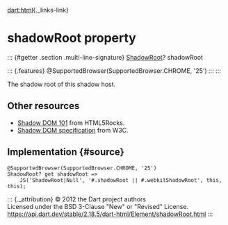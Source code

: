 [dart:html](../../dart-html/dart-html-library){._links-link}

shadowRoot property
===================

::: {#getter .section .multi-line-signature}
[ShadowRoot](../shadowroot-class)? shadowRoot

::: {.features}
\@SupportedBrowser(SupportedBrowser.CHROME, \'25\')
:::
:::

The shadow root of this shadow host.

Other resources
---------------

-   [Shadow DOM
    101](http://www.html5rocks.com/en/tutorials/webcomponents/shadowdom/)
    from HTML5Rocks.
-   [Shadow DOM specification](http://www.w3.org/TR/shadow-dom/) from
    W3C.

Implementation {#source}
--------------

``` {.language-dart data-language="dart"}
@SupportedBrowser(SupportedBrowser.CHROME, '25')
ShadowRoot? get shadowRoot =>
    JS('ShadowRoot|Null', '#.shadowRoot || #.webkitShadowRoot', this, this);
```

::: {._attribution}
© 2012 the Dart project authors\
Licensed under the BSD 3-Clause \"New\" or \"Revised\" License.\
<https://api.dart.dev/stable/2.18.5/dart-html/Element/shadowRoot.html>
:::
